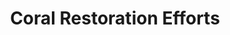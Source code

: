 ---
title: Coral Restoration Efforts
thumbnail: assets/img/card-previews/preview-coral.png
alt_text: Coral Restoration Project
description: Collaborative infographic &amp; 3D-Modeling multimedia story on coral restoration
url: http://{{github_username}}.github.io/coral/
---